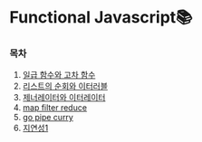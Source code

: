 <h1>Functional Javascript📚</h1>

<h3>목차</h3>
<ol>
    <li><a href="https://github.com/EungyuCho/functional-js/blob/master/docs/1.md">일급 함수와 고차 함수</a></li>
    <li><a href="https://github.com/EungyuCho/functional-js/blob/master/docs/2.md">리스트의 순회와 이터러블</a></li>
    <li><a href="https://github.com/EungyuCho/functional-js/blob/master/docs/3.md">제너레이터와 이터레이터</a></li>
    <li><a href="https://github.com/EungyuCho/functional-js/blob/master/docs/4.md">map filter reduce</a></li>
    <li><a href="https://github.com/EungyuCho/functional-js/blob/master/docs/5.md">go pipe curry</a></li>
    <li><a href="https://github.com/EungyuCho/functional-js/blob/master/docs/6.md">지연성1</a></li>
</ol>